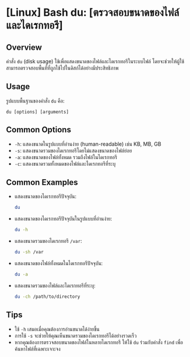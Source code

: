 # [Linux] Bash du: [ตรวจสอบขนาดของไฟล์และไดเรกทอรี]

## Overview
คำสั่ง `du` (disk usage) ใช้เพื่อแสดงขนาดของไฟล์และไดเรกทอรีในระบบไฟล์ โดยจะช่วยให้ผู้ใช้สามารถตรวจสอบพื้นที่ที่ถูกใช้ไปในดิสก์ได้อย่างมีประสิทธิภาพ

## Usage
รูปแบบพื้นฐานของคำสั่ง `du` คือ:
```
du [options] [arguments]
```

## Common Options
- `-h`: แสดงขนาดในรูปแบบที่อ่านง่าย (human-readable) เช่น KB, MB, GB
- `-s`: แสดงขนาดรวมของไดเรกทอรีโดยไม่แสดงขนาดของไฟล์ย่อย
- `-a`: แสดงขนาดของไฟล์ทั้งหมด รวมถึงไฟล์ในไดเรกทอรี
- `-c`: แสดงขนาดรวมทั้งหมดของไฟล์และไดเรกทอรีที่ระบุ

## Common Examples
- แสดงขนาดของไดเรกทอรีปัจจุบัน:
    ```bash
    du
    ```

- แสดงขนาดของไดเรกทอรีปัจจุบันในรูปแบบที่อ่านง่าย:
    ```bash
    du -h
    ```

- แสดงขนาดรวมของไดเรกทอรี `/var`:
    ```bash
    du -sh /var
    ```

- แสดงขนาดของไฟล์ทั้งหมดในไดเรกทอรีปัจจุบัน:
    ```bash
    du -a
    ```

- แสดงขนาดรวมของไฟล์และไดเรกทอรีที่ระบุ:
    ```bash
    du -ch /path/to/directory
    ```

## Tips
- ใช้ `-h` เสมอเมื่อคุณต้องการอ่านขนาดได้ง่ายขึ้น
- การใช้ `-s` จะช่วยให้คุณเห็นขนาดรวมของไดเรกทอรีได้อย่างรวดเร็ว
- หากคุณต้องการตรวจสอบขนาดของไฟล์ในหลายไดเรกทอรี ให้ใช้ `du` ร่วมกับคำสั่ง `find` เพื่อค้นหาไฟล์ที่เฉพาะเจาะจง